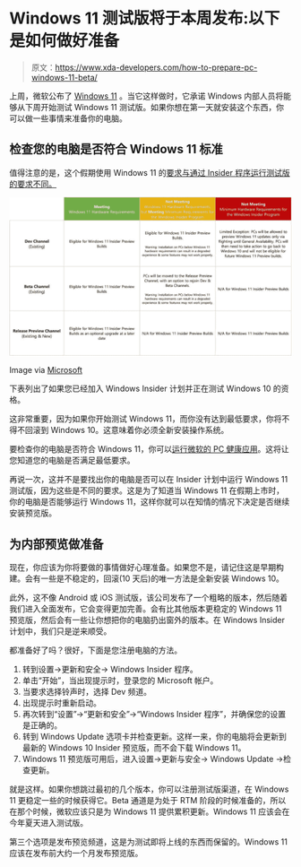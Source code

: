 # Windows 11 测试版将于本周发布:以下是如何做好准备

> 原文：<https://www.xda-developers.com/how-to-prepare-pc-windows-11-beta/>

上周，微软公布了 [Windows 11](https://www.xda-developers.com/windows-11/) 。当它这样做时，它承诺 Windows 内部人员将能够从下周开始测试 Windows 11 测试版。如果你想在第一天就安装这个东西，你可以做一些事情来准备你的电脑。

## 检查您的电脑是否符合 Windows 11 标准

值得注意的是，这个假期使用 Windows 11 的[要求与通过 Insider 程序运行测试版的要求不同。](https://www.xda-developers.com/windows-11-minimum-requirements/)

 <picture>![Table detailing the requirements for installing the Windows 11 beta](img/7796c78b3a3d9a9aa0d72022aee43fef.png)</picture> 

Image via [Microsoft](https://blogs.windows.com/windows-insider/2021/06/24/preparing-for-insider-preview-builds-of-windows-11/)

下表列出了如果您已经加入 Windows Insider 计划并正在测试 Windows 10 的资格。

这非常重要，因为如果你开始测试 Windows 11，而你没有达到最低要求，你将不得不回滚到 Windows 10。这意味着你必须全新安装操作系统。

要检查你的电脑是否符合 Windows 11，你可以[运行微软的 PC 健康应用](https://www.xda-developers.com/windows-11-can-my-pc-run-it/)。这将让您知道您的电脑是否满足最低要求。

再说一次，这并不是要找出你的电脑是否可以在 Insider 计划中运行 Windows 11 测试版，因为这些是不同的要求。这是为了知道当 Windows 11 在假期上市时，你的电脑是否能够运行 Windows 11，这样你就可以在知情的情况下决定是否继续安装预览版。

## 为内部预览做准备

现在，你应该为你将要做的事情做好心理准备。如果您不是，请记住这是早期构建。会有一些是不稳定的，回滚(10 天后)的唯一方法是全新安装 Windows 10。

此外，这不像 Android 或 iOS 测试版，该公司发布了一个粗略的版本，然后随着我们进入全面发布，它会变得更加完善。会有比其他版本更稳定的 Windows 11 预览版，然后会有一些让你想把你的电脑扔出窗外的版本。在 Windows Insider 计划中，我们只是逆来顺受。

都准备好了吗？很好，下面是您注册电脑的方法。

1.  转到设置->更新和安全-> Windows Insider 程序。
2.  单击“开始”，当出现提示时，登录您的 Microsoft 帐户。
3.  当要求选择铃声时，选择 Dev 频道。
4.  出现提示时重新启动。
5.  再次转到“设置”->“更新和安全”->“Windows Insider 程序”，并确保您的设置是正确的。
6.  转到 Windows Update 选项卡并检查更新。这样一来，你的电脑将会更新到最新的 Windows 10 Insider 预览版，而不会下载 Windows 11。
7.  Windows 11 预览版可用后，进入设置->更新与安全-> Windows Update ->检查更新。

就是这样。如果你想跳过最初的几个版本，你可以注册测试版渠道，在 Windows 11 更稳定一些的时候获得它。Beta 通道是为处于 RTM 阶段的时候准备的，所以在那个时候，微软应该只是为 Windows 11 提供累积更新。Windows 11 应该会在今年夏天进入测试版。

第三个选项是发布预览频道，这是为测试即将上线的东西而保留的。Windows 11 应该在发布前大约一个月发布预览版。